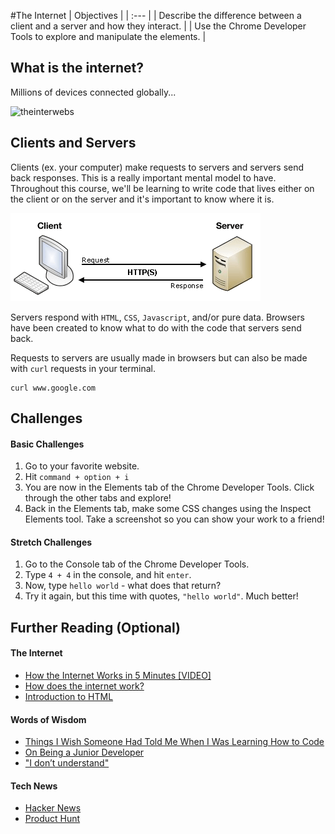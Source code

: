 #The Internet
| Objectives |
| :--- |
| Describe the difference between a client and a server and how they interact. |
| Use the Chrome Developer Tools to explore and manipulate the elements. |

## What is the internet?
Millions of devices connected globally...

![theinterwebs](https://mountpeaks.files.wordpress.com/2012/03/1069646562-lgl-2d-4096x40962.png)

## Clients and Servers
Clients (ex. your computer) make requests to servers and servers send back responses. This is a really important mental model to have. Throughout this course, we'll be learning to write code that lives either on the client or on the server and it's important to know where it is.

![client-server](client-server.png)

Servers respond with `HTML`, `CSS`, `Javascript`, and/or pure data. Browsers have been created to know what to do with the code that servers send back.

Requests to servers are usually made in browsers but can also be made with `curl` requests in your terminal.
```
curl www.google.com
```

## Challenges

#### Basic Challenges
  1. Go to your favorite website.
  4. Hit `command + option + i`
  5. You are now in the Elements tab of the Chrome Developer Tools. Click through the other tabs and explore!
  6. Back in the Elements tab, make some CSS changes using the Inspect Elements tool. Take a screenshot so you can show your work to a friend!

#### Stretch Challenges
  1. Go to the Console tab of the Chrome Developer Tools.
  2. Type `4 + 4` in the console, and hit `enter`.
  3. Now, type `hello world` - what does that return?
  4. Try it again, but this time with quotes, `"hello world"`. Much better!

## Further Reading (Optional)

#### The Internet
  * [How the Internet Works in 5 Minutes [VIDEO]](https://www.youtube.com/watch?v=7_LPdttKXPc)
  * [How does the internet work?](http://computer.howstuffworks.com/internet/basics/internet.htm)
  * [Introduction to HTML](https://developer.mozilla.org/en-US/docs/Web/Guide/HTML/Introduction)

#### Words of Wisdom
  * [Things I Wish Someone Had Told Me When I Was Learning How to Code](https://medium.com/@cecilycarver/things-i-wish-someone-had-told-me-when-i-was-learning-how-to-code-565fc9dcb329)
  * [On Being a Junior Developer](http://mattsencenbaugh.com/on-being-a-junior-developer)
  * ["I don’t understand"](http://bjk5.com/post/38101106878/i-dont-understand)

#### Tech News
  * [Hacker News](https://news.ycombinator.com/)
  * [Product Hunt](http://www.producthunt.com/)
